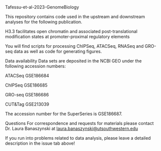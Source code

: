 Tafessu-et-al-2023-GenomeBiology

This repository contains code used in the upstream and downstream analyses for the following publication.

H3.3 facilitates open chromatin and associated post-translational modification states at promoter-proximal regulatory elements

You will find scripts for processing ChIPSeq, ATACSeq, RNASeq and GRO-seq data as well as code for generating figures.

Data availability
Data sets are deposited in the NCBI GEO under the following accession numbers:

ATACSeq GSE186684

ChIPSeq GSE186685

GRO-seq GSE186686

CUT&Tag GSE213039

The accession number for the SuperSeries is GSE186687.

Questions
For correspondence and requests for materials please contact Dr. Laura Banaszynski at laura.banaszynski@utsouthwestern.edu

If you run into problems related to data analysis, please leave a detailed description in the issue tab above!
